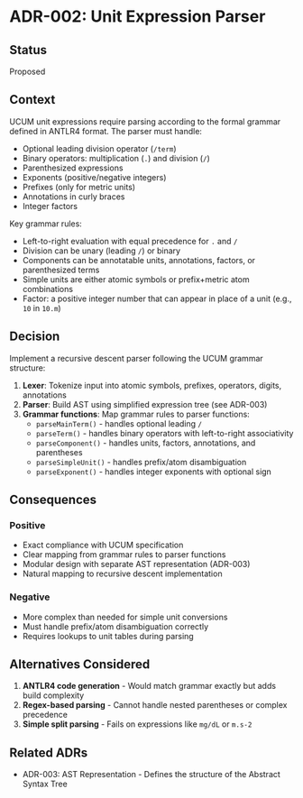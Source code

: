 # ADR-002: Unit Expression Parser

## Status

Proposed

## Context

UCUM unit expressions require parsing according to the formal grammar defined in ANTLR4 format. The parser must handle:
- Optional leading division operator (`/term`)
- Binary operators: multiplication (`.`) and division (`/`)
- Parenthesized expressions
- Exponents (positive/negative integers)
- Prefixes (only for metric units)
- Annotations in curly braces
- Integer factors

Key grammar rules:
- Left-to-right evaluation with equal precedence for `.` and `/`
- Division can be unary (leading `/`) or binary
- Components can be annotatable units, annotations, factors, or parenthesized terms
- Simple units are either atomic symbols or prefix+metric atom combinations
- Factor: a positive integer number that can appear in place of a unit (e.g., `10` in `10.m`)

## Decision

Implement a recursive descent parser following the UCUM grammar structure:

1. **Lexer**: Tokenize input into atomic symbols, prefixes, operators, digits, annotations
2. **Parser**: Build AST using simplified expression tree (see ADR-003)
3. **Grammar functions**: Map grammar rules to parser functions:
   - `parseMainTerm()` - handles optional leading `/`
   - `parseTerm()` - handles binary operators with left-to-right associativity
   - `parseComponent()` - handles units, factors, annotations, and parentheses
   - `parseSimpleUnit()` - handles prefix/atom disambiguation
   - `parseExponent()` - handles integer exponents with optional sign

## Consequences

### Positive

- Exact compliance with UCUM specification
- Clear mapping from grammar rules to parser functions
- Modular design with separate AST representation (ADR-003)
- Natural mapping to recursive descent implementation

### Negative

- More complex than needed for simple unit conversions
- Must handle prefix/atom disambiguation correctly
- Requires lookups to unit tables during parsing

## Alternatives Considered

1. **ANTLR4 code generation** - Would match grammar exactly but adds build complexity
2. **Regex-based parsing** - Cannot handle nested parentheses or complex precedence
3. **Simple split parsing** - Fails on expressions like `mg/dL` or `m.s-2`

## Related ADRs

- ADR-003: AST Representation - Defines the structure of the Abstract Syntax Tree